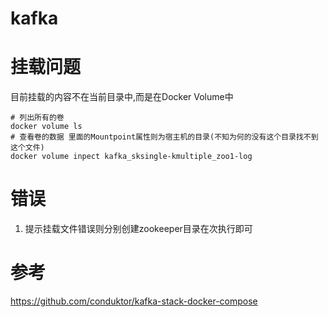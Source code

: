 # kafka

# 挂载问题

目前挂载的内容不在当前目录中,而是在Docker Volume中

```shell
# 列出所有的卷
docker volume ls
# 查看卷的数据 里面的Mountpoint属性则为宿主机的目录(不知为何的没有这个目录找不到这个文件)
docker volume inpect kafka_sksingle-kmultiple_zoo1-log
```

# 错误

1. 提示挂载文件错误则分别创建zookeeper目录在次执行即可

# 参考

https://github.com/conduktor/kafka-stack-docker-compose